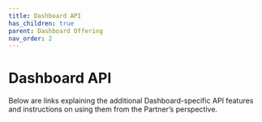 ```yaml
---
title: Dashboard API
has_children: true
parent: Dashboard Offering
nav_order: 2
---
```


# Dashboard API

Below are links explaining the additional Dashboard-specific API features and instructions on using them from the Partner’s perspective.